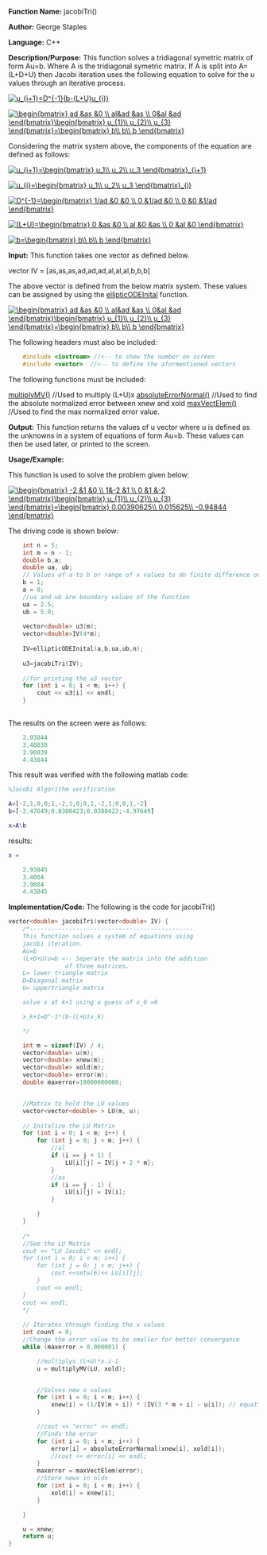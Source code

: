 **Function Name:**          jacobiTri()

**Author:** George Staples

**Language:** C++

**Description/Purpose:** This function solves a tridiagonal symetric matrix of form Au=b. Where A is the tridiagonal symetric matrix. If A is split into A=(L+D+U) then Jacobi iteration uses the following equation to solve for the u values through an iterative process.

<a href="https://www.codecogs.com/eqnedit.php?latex=u_{i&plus;1}=D^{-1}(b-(L&plus;U)u_{i})" target="_blank"><img src="https://latex.codecogs.com/gif.latex?u_{i&plus;1}=D^{-1}(b-(L&plus;U)u_{i})" title="u_{i+1}=D^{-1}(b-(L+U)u_{i})" /></a>

<a href="https://www.codecogs.com/eqnedit.php?latex=\begin{bmatrix}&space;ad&space;&as&space;&0&space;\\&space;al&ad&space;&as&space;\\&space;0&al&space;&ad&space;\end{bmatrix}\begin{bmatrix}&space;u_{1}\\&space;u_{2}\\&space;u_{3}&space;\end{bmatrix}=\begin{bmatrix}&space;b\\&space;b\\&space;b&space;\end{bmatrix}" target="_blank"><img src="https://latex.codecogs.com/gif.latex?\begin{bmatrix}&space;ad&space;&as&space;&0&space;\\&space;al&ad&space;&as&space;\\&space;0&al&space;&ad&space;\end{bmatrix}\begin{bmatrix}&space;u_{1}\\&space;u_{2}\\&space;u_{3}&space;\end{bmatrix}=\begin{bmatrix}&space;b\\&space;b\\&space;b&space;\end{bmatrix}" title="\begin{bmatrix} ad &as &0 \\ al&ad &as \\ 0&al &ad \end{bmatrix}\begin{bmatrix} u_{1}\\ u_{2}\\ u_{3} \end{bmatrix}=\begin{bmatrix} b\\ b\\ b \end{bmatrix}" /></a>

Considering the matrix system above, the components of the equation are defined as follows:

<a href="https://www.codecogs.com/eqnedit.php?latex=u_{i&plus;1}=\begin{bmatrix}&space;u_1\\&space;u_2\\&space;u_3&space;\end{bmatrix}_{i&plus;1}" target="_blank"><img src="https://latex.codecogs.com/gif.latex?u_{i&plus;1}=\begin{bmatrix}&space;u_1\\&space;u_2\\&space;u_3&space;\end{bmatrix}_{i&plus;1}" title="u_{i+1}=\begin{bmatrix} u_1\\ u_2\\ u_3 \end{bmatrix}_{i+1}" /></a>

<a href="https://www.codecogs.com/eqnedit.php?latex=u_{i}=\begin{bmatrix}&space;u_1\\&space;u_2\\&space;u_3&space;\end{bmatrix}_{i}" target="_blank"><img src="https://latex.codecogs.com/gif.latex?u_{i}=\begin{bmatrix}&space;u_1\\&space;u_2\\&space;u_3&space;\end{bmatrix}_{i}" title="u_{i}=\begin{bmatrix} u_1\\ u_2\\ u_3 \end{bmatrix}_{i}" /></a>

<a href="https://www.codecogs.com/eqnedit.php?latex=D^{-1}=\begin{bmatrix}&space;1/ad&space;&0&space;&0&space;\\&space;0&space;&1/ad&space;&0&space;\\&space;0&space;&0&space;&1/ad&space;\end{bmatrix}" target="_blank"><img src="https://latex.codecogs.com/gif.latex?D^{-1}=\begin{bmatrix}&space;1/ad&space;&0&space;&0&space;\\&space;0&space;&1/ad&space;&0&space;\\&space;0&space;&0&space;&1/ad&space;\end{bmatrix}" title="D^{-1}=\begin{bmatrix} 1/ad &0 &0 \\ 0 &1/ad &0 \\ 0 &0 &1/ad \end{bmatrix}" /></a>

<a href="https://www.codecogs.com/eqnedit.php?latex=(L&plus;U)=\begin{bmatrix}&space;0&space;&as&space;&0&space;\\&space;al&space;&0&space;&as&space;\\&space;0&space;&al&space;&0&space;\end{bmatrix}" target="_blank"><img src="https://latex.codecogs.com/gif.latex?(L&plus;U)=\begin{bmatrix}&space;0&space;&as&space;&0&space;\\&space;al&space;&0&space;&as&space;\\&space;0&space;&al&space;&0&space;\end{bmatrix}" title="(L+U)=\begin{bmatrix} 0 &as &0 \\ al &0 &as \\ 0 &al &0 \end{bmatrix}" /></a>

<a href="https://www.codecogs.com/eqnedit.php?latex=b=\begin{bmatrix}&space;b\\&space;b\\&space;b&space;\end{bmatrix}" target="_blank"><img src="https://latex.codecogs.com/gif.latex?b=\begin{bmatrix}&space;b\\&space;b\\&space;b&space;\end{bmatrix}" title="b=\begin{bmatrix} b\\ b\\ b \end{bmatrix}" /></a>

**Input:** This function takes one vector as defined below. 

vector IV = [as,as,as,ad,ad,ad,al,al,al,b,b,b]
	
The above vector is defined from the below matrix system. These values can be assigned by using the [ellipticODEInital](https://georgest347.github.io/MATH-5620/softwareManual/HW2/ellipticODEInital) function.
	
<a href="https://www.codecogs.com/eqnedit.php?latex=\begin{bmatrix}&space;ad&space;&as&space;&0&space;\\&space;al&ad&space;&as&space;\\&space;0&al&space;&ad&space;\end{bmatrix}\begin{bmatrix}&space;u_{1}\\&space;u_{2}\\&space;u_{3}&space;\end{bmatrix}=\begin{bmatrix}&space;b\\&space;b\\&space;b&space;\end{bmatrix}" target="_blank"><img src="https://latex.codecogs.com/gif.latex?\begin{bmatrix}&space;ad&space;&as&space;&0&space;\\&space;al&ad&space;&as&space;\\&space;0&al&space;&ad&space;\end{bmatrix}\begin{bmatrix}&space;u_{1}\\&space;u_{2}\\&space;u_{3}&space;\end{bmatrix}=\begin{bmatrix}&space;b\\&space;b\\&space;b&space;\end{bmatrix}" title="\begin{bmatrix} ad &as &0 \\ al&ad &as \\ 0&al &ad \end{bmatrix}\begin{bmatrix} u_{1}\\ u_{2}\\ u_{3} \end{bmatrix}=\begin{bmatrix} b\\ b\\ b \end{bmatrix}" /></a>
  
The following headers must also be included:
  ```c++
      #include <iostream> //<-- to show the number on screen
      #include <vector>  //<-- to define the aformentioned vectors
  ```
 The following functions must be included:

[multiplyMV()](https://georgest347.github.io/MATH-5620/softwareManual/HW2/multiplyMV) //Used to multiply (L+U)x
[absoluteErrorNormal()](https://georgest347.github.io/MATH-5620/softwareManual/HW2/absoluteErrorNormal) //Used to find the absolute normalized error between xnew and xold
[maxVectElem()](https://georgest347.github.io/MATH-5620/softwareManual/HW2/maxVectElem) //Used to find the max normalized error value.
	

 

**Output:** This function returns the values of u vector where u is defined as the unknowns in a system of equations of form Au=b. These values can then be used later, or printed to the screen.

**Usage/Example:**

This function is used to solve the problem given below:

<a href="https://www.codecogs.com/eqnedit.php?latex=\begin{bmatrix}&space;-2&space;&1&space;&0&space;\\&space;1&-2&space;&1&space;\\&space;0&space;&1&space;&-2&space;\end{bmatrix}\begin{bmatrix}&space;u_{1}\\&space;u_{2}\\&space;u_{3}&space;\end{bmatrix}=\begin{bmatrix}&space;0.00390625\\&space;0.015625\\&space;-0.94844&space;\end{bmatrix}" target="_blank"><img src="https://latex.codecogs.com/gif.latex?\begin{bmatrix}&space;-2&space;&1&space;&0&space;\\&space;1&-2&space;&1&space;\\&space;0&space;&1&space;&-2&space;\end{bmatrix}\begin{bmatrix}&space;u_{1}\\&space;u_{2}\\&space;u_{3}&space;\end{bmatrix}=\begin{bmatrix}&space;0.00390625\\&space;0.015625\\&space;-0.94844&space;\end{bmatrix}" title="\begin{bmatrix} -2 &1 &0 \\ 1&-2 &1 \\ 0 &1 &-2 \end{bmatrix}\begin{bmatrix} u_{1}\\ u_{2}\\ u_{3} \end{bmatrix}=\begin{bmatrix} 0.00390625\\ 0.015625\\ -0.94844 \end{bmatrix}" /></a>

The driving code is shown below:
```c++
	int n = 5;	
	int m = n - 1;
	double b,a;
	double ua, ub;
	// Values of a to b or range of x values to do finite difference over
	b = 1;
	a = 0;
	//ua and ub are boundary values of the function
	ua = 2.5;
	ub = 5.0;
		
	vector<double> u3(m);
	vector<double>IV(4*m);
		
	IV=ellipticODEInital(a,b,ua,ub,n);
	
	u3=jacobiTri(IV);
	
	//for printing the u3 vector
	for (int i = 0; i < m; i++) {
		cout << u3[i] << endl;
	}
	
```

The results on the screen were as follows:

```c++
	2.93844
	3.40039
	3.90039
	4.43844

```
This result was verified with the following matlab code:
```matlab
%Jacobi Algorithm verification

A=[-2,1,0,0;1,-2,1,0;0,1,-2,1;0,0,1,-2]
b=[-2.47649;0.0380423;0.0380423;-4.97649]

x=A\b
```
results:
```matlab
x =

    2.93845
    3.4004
    3.9004
    4.43845
```


**Implementation/Code:** The following is the code for jacobiTri()
```c++
vector<double> jacobiTri(vector<double> IV) {
	/*----------------------------------------------
	This function solves a system of equations using
	jacobi iteration.
	Au=b
	(L+D+U)u=b <-- Seperate the matrix into the addition
				of three matrices.
	L= lower triangle matrix
	D=Diagonal matrix
	U= uppertriangle matrix

	solve x at k+1 using a guess of x_0 =0

	x_k+1=D^-1*(b-(L+U)x_k)

	*/

	int m = sizeof(IV) / 4;
	vector<double> u(m);
	vector<double> xnew(m);
	vector<double> xold(m);
	vector<double> error(m);
	double maxerror=10000000000;


	//Matrix to hold the LU values
	vector<vector<double> > LU(m, u);
	
	// Initalize the LU Matrix
	for (int i = 0; i < m; i++) {
		for (int j = 0; j < m; j++) {
			//al
			if (i == j + 1) {
				LU[i][j] = IV[j + 2 * m];
			}
			//as
			if (i == j - 1) {
				LU[i][j] = IV[i];
			}

		}
	}
	
	/*
	//See the LU Matrix
	cout << "LU Jacobi" << endl;
	for (int i = 0; i < m; i++) {
		for (int j = 0; j < m; j++) {
			cout <<setw(6)<< LU[i][j];
		}
		cout << endl;
	}
	cout << endl;
	*/
	
	// Iterates through finding the x values
	int count = 0;
	//Change the error value to be smaller for better convergance
	while (maxerror > 0.000001) {

		//multiplys (L+U)*x.i-1
		u = multiplyMV(LU, xold);


		//Solves new x values
		for (int i = 0; i < m; i++) {
			xnew[i] = (1/IV[m + i]) * (IV[3 * m + i] - u[i]); // equation used x.i=D^-1*(b-(L+U)x.i-1)
		}

		//cout << "error" << endl;
		//Finds the error
		for (int i = 0; i < m; i++) {
			error[i] = absoluteErrorNormal(xnew[i], xold[i]);
			//cout << error[i] << endl;
		}
		maxerror = maxVectElem(error);
		//Store newx in oldx
		for (int i = 0; i < m; i++) {
			xold[i] = xnew[i];
		}

	}

	u = xnew;
	return u;
}
```
